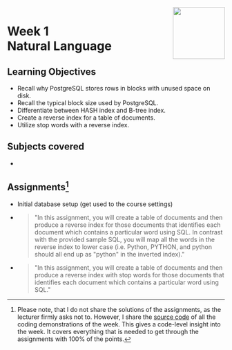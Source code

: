 <a href="../">
  <img src="/img/JSON_and_Natural_Language_Processing_in_PostgreSQL_logo.avif" width="120" align="right">
</a>

# Week 1 <br> Natural Language

## Learning Objectives
- Recall why PostgreSQL stores rows in blocks with unused space on disk.
- Recall the typical block size used by PostgreSQL.
- Differentiate between HASH index and B-tree index.
- Create a reverse index for a table of documents.
- Utilize stop words with a reverse index.

## Subjects covered
- 


## Assignments[^1]
- Initial database setup (get used to the course settings)
- > "In this assignment, you will create a table of documents and then produce a reverse index  for those documents that identifies each document which contains a particular word using SQL.   In contrast with the provided sample SQL, you will  map all the words in the reverse index to lower case (i.e. Python, PYTHON, and python should all end up as "python" in the inverted index)."
- > "In this assignment, you will create a table of documents and then produce a reverse index with stop words for those documents that identifies each document which contains a particular word using SQL."

[^1]:Please note, that I do not share the solutions of the assignments, as the lecturer firmly asks not to. However, I share the [source code](./demos.sql) of all the coding demonstrations of the week. This gives a code-level insight into the week. It covers everything that is needed to get through the assignments with 100% of the points.
